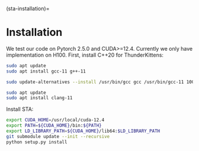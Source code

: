 (sta-installation)=

# Installation
We test our code on Pytorch 2.5.0 and CUDA>=12.4. Currently we only have implementation on H100.
First, install C++20 for ThunderKittens:

```bash
sudo apt update
sudo apt install gcc-11 g++-11

sudo update-alternatives --install /usr/bin/gcc gcc /usr/bin/gcc-11 100 --slave /usr/bin/g++ g++ /usr/bin/g++-11

sudo apt update
sudo apt install clang-11
```
Install STA:
```bash
export CUDA_HOME=/usr/local/cuda-12.4
export PATH=${CUDA_HOME}/bin:${PATH} 
export LD_LIBRARY_PATH=${CUDA_HOME}/lib64:$LD_LIBRARY_PATH
git submodule update --init --recursive
python setup.py install
```